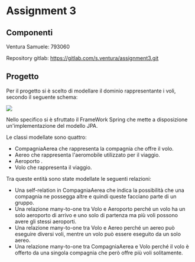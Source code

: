 # Assignment 3

## Componenti

Ventura Samuele: 793060

Repository gitlab: https://gitlab.com/s.ventura/assignment3.git

## Progetto

Per il progetto si è scelto di modellare il dominio rappresentante i voli, secondo il seguente schema:

![](/home/samuele/Scaricati/Ass3/erdplus-diagram.png)

Nello specifico si è sfruttato il FrameWork Spring che mette a disposizione un'implementazione del modello JPA.

Le classi modellate sono quattro:

* CompagniaAerea che rappresenta la compagnia che offre il volo.
* Aereo che rappresenta l'aeromobile utilizzato per il viaggio.
* Aeroporto .
* Volo che rappresenta il viaggio.

Tra queste entità sono state modellate le seguenti relazioni:

* Una self-relation in CompagniaAerea che indica la possibilità che una compagnia ne possegga altre e quindi queste facciano parte di un gruppo.
* Una relazione many-to-one tra Volo e Aeroporto perché un volo ha un solo aeroporto di arrivo e uno solo di partenza ma più voli possono avere gli stessi aeroporti.
* Una relazione many-to-one tra Volo e Aereo perché un aereo può eseguire diversi voli, mentre un volo può essere eseguito da un solo aereo.
* Una relazione many-to-one tra CompagniaAerea e Volo perché il volo è offerto da una singola compagnia che però offre più voli solitamente.